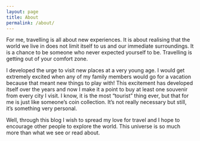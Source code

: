 ```yaml
---
layout: page
title: About
permalink: /about/
---
```

For me, travelling is all about new experiences. It is about realising that the world we live in does not limit itself to us and our immediate surroundings. It is a chance to be someone who never expected yourself to be. Travelling is getting out of your comfort zone. 

I developed the urge to visit new places at a very young age. I would get extremely excited when any of my family members would go for a vacation because that meant new things to play with! This excitement has developed itself over the years and now I make it a point to buy at least one souvenir from every city I visit. I know, it is the most “tourist” thing ever, but that for me is just like someone’s coin collection. It’s not really necessary but still, it’s something very personal. 

Well, through this blog I wish to spread my love for travel and I hope to encourage other people to explore the world. This universe is so much more than what we see or read about. 

